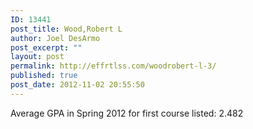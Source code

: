 ```yaml
---
ID: 13441
post_title: Wood,Robert L
author: Joel DesArmo
post_excerpt: ""
layout: post
permalink: http://effrtlss.com/woodrobert-l-3/
published: true
post_date: 2012-11-02 20:55:50
---
```

<p>Average GPA in Spring 2012 for first course listed: 2.482</p>